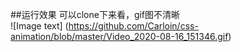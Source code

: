 ##运行效果
可以clone下来看，gif图不清晰  
![Image text] (https://github.com/Carloin/css-animation/blob/master/Video_2020-08-16_151346.gif)

